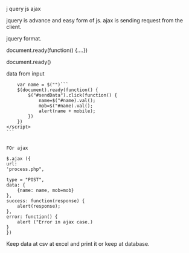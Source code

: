 j query
js
ajax

jquery is advance and easy form of js.
ajax is sending request from the client.

jquery format.

document.ready(function() {....})

document.ready()

data from input

````<script>
    var name = $("")```
    $(document).ready(function() {
        $("#sendData").click(function() {
            name=$("#name).val();
            mob=$("#name).val();
            alert(name + mobile);
        })
    })
</script>
```


FOr ajax

$.ajax ({
url:
'process.php",

type = "POST",
data: {
    {name: name, mob=mob}
},
success: function(response) {
    alert(response);
},
error: function() {
    alert ("Error in ajax case.)
}
})
````

Keep data at csv at excel and print it or keep at database.
